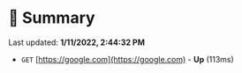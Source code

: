 # 📖 Summary
Last updated: **1/11/2022, 2:44:32 PM**

- `GET` [https://google.com](https://google.com) - **Up** (113ms)
